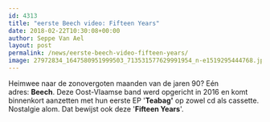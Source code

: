 ```yaml
---
id: 4313
title: "eerste Beech video: Fifteen Years"
date: 2018-02-22T10:30:08+00:00
author: Seppe Van Ael
layout: post
permalink: /news/eerste-beech-video-fifteen-years/
image: 27972834_1647580951999503_713531577629991954_n-e1519295444768.jpg
---
```

Heimwee naar de zonovergoten maanden van de jaren 90? Eén adres: **Beech**. Deze Oost-Vlaamse band werd opgericht in 2016 en komt binnenkort aanzetten met hun eerste EP '**Teabag'** op zowel cd als cassette. Nostalgie alom. Dat bewijst ook deze '**Fifteen Years**'.

&nbsp;